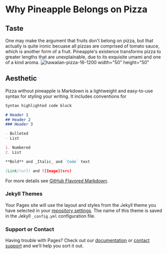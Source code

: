 # Why Pineapple Belongs on Pizza

## Taste
One may make the argument that fruits don't belong on pizza, but that actually is quite ironic becuase all pizzas are comprised of tomato sauce, which is another form of a fruit. Pineapple's existence transforms pizza to greater lengths that are unexplainable, due to its exquisite umami and one of a kind aroma.
![hawaiian-pizza-16-1200](https://user-images.githubusercontent.com/91553864/135302492-119e17de-9377-4a67-b197-0c670e2ad299.jpg) width="50" height="50"

## Aesthetic
Pizza without pineapple is 
Markdown is a lightweight and easy-to-use syntax for styling your writing. It includes conventions for

```markdown
Syntax highlighted code block

# Header 1
## Header 2
### Header 3

- Bulleted
- List

1. Numbered
2. List

**Bold** and _Italic_ and `Code` text

[Link](url) and ![Image](src)
```

For more details see [GitHub Flavored Markdown](https://guides.github.com/features/mastering-markdown/).

### Jekyll Themes

Your Pages site will use the layout and styles from the Jekyll theme you have selected in your [repository settings](https://github.com/ethantran06/tranproductions/settings/pages). The name of this theme is saved in the Jekyll `_config.yml` configuration file.

### Support or Contact

Having trouble with Pages? Check out our [documentation](https://docs.github.com/categories/github-pages-basics/) or [contact support](https://support.github.com/contact) and we’ll help you sort it out.
